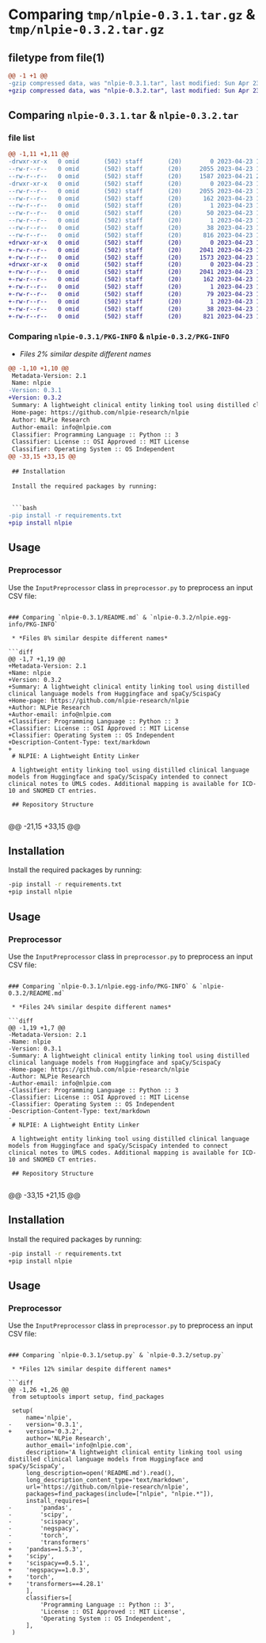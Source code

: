 # Comparing `tmp/nlpie-0.3.1.tar.gz` & `tmp/nlpie-0.3.2.tar.gz`

## filetype from file(1)

```diff
@@ -1 +1 @@
-gzip compressed data, was "nlpie-0.3.1.tar", last modified: Sun Apr 23 19:10:32 2023, max compression
+gzip compressed data, was "nlpie-0.3.2.tar", last modified: Sun Apr 23 19:30:02 2023, max compression
```

## Comparing `nlpie-0.3.1.tar` & `nlpie-0.3.2.tar`

### file list

```diff
@@ -1,11 +1,11 @@
-drwxr-xr-x   0 omid       (502) staff       (20)        0 2023-04-23 19:10:32.365249 nlpie-0.3.1/
--rw-r--r--   0 omid       (502) staff       (20)     2055 2023-04-23 19:10:32.364297 nlpie-0.3.1/PKG-INFO
--rw-r--r--   0 omid       (502) staff       (20)     1587 2023-04-21 21:19:38.000000 nlpie-0.3.1/README.md
-drwxr-xr-x   0 omid       (502) staff       (20)        0 2023-04-23 19:10:32.362683 nlpie-0.3.1/nlpie.egg-info/
--rw-r--r--   0 omid       (502) staff       (20)     2055 2023-04-23 19:10:31.000000 nlpie-0.3.1/nlpie.egg-info/PKG-INFO
--rw-r--r--   0 omid       (502) staff       (20)      162 2023-04-23 19:10:32.000000 nlpie-0.3.1/nlpie.egg-info/SOURCES.txt
--rw-r--r--   0 omid       (502) staff       (20)        1 2023-04-23 19:10:31.000000 nlpie-0.3.1/nlpie.egg-info/dependency_links.txt
--rw-r--r--   0 omid       (502) staff       (20)       50 2023-04-23 19:10:31.000000 nlpie-0.3.1/nlpie.egg-info/requires.txt
--rw-r--r--   0 omid       (502) staff       (20)        1 2023-04-23 19:10:31.000000 nlpie-0.3.1/nlpie.egg-info/top_level.txt
--rw-r--r--   0 omid       (502) staff       (20)       38 2023-04-23 19:10:32.365350 nlpie-0.3.1/setup.cfg
--rw-r--r--   0 omid       (502) staff       (20)      816 2023-04-23 19:10:27.000000 nlpie-0.3.1/setup.py
+drwxr-xr-x   0 omid       (502) staff       (20)        0 2023-04-23 19:30:02.544170 nlpie-0.3.2/
+-rw-r--r--   0 omid       (502) staff       (20)     2041 2023-04-23 19:30:02.542946 nlpie-0.3.2/PKG-INFO
+-rw-r--r--   0 omid       (502) staff       (20)     1573 2023-04-23 19:22:32.000000 nlpie-0.3.2/README.md
+drwxr-xr-x   0 omid       (502) staff       (20)        0 2023-04-23 19:30:02.541253 nlpie-0.3.2/nlpie.egg-info/
+-rw-r--r--   0 omid       (502) staff       (20)     2041 2023-04-23 19:30:02.000000 nlpie-0.3.2/nlpie.egg-info/PKG-INFO
+-rw-r--r--   0 omid       (502) staff       (20)      162 2023-04-23 19:30:02.000000 nlpie-0.3.2/nlpie.egg-info/SOURCES.txt
+-rw-r--r--   0 omid       (502) staff       (20)        1 2023-04-23 19:30:02.000000 nlpie-0.3.2/nlpie.egg-info/dependency_links.txt
+-rw-r--r--   0 omid       (502) staff       (20)       79 2023-04-23 19:30:02.000000 nlpie-0.3.2/nlpie.egg-info/requires.txt
+-rw-r--r--   0 omid       (502) staff       (20)        1 2023-04-23 19:30:02.000000 nlpie-0.3.2/nlpie.egg-info/top_level.txt
+-rw-r--r--   0 omid       (502) staff       (20)       38 2023-04-23 19:30:02.544426 nlpie-0.3.2/setup.cfg
+-rw-r--r--   0 omid       (502) staff       (20)      821 2023-04-23 19:20:07.000000 nlpie-0.3.2/setup.py
```

### Comparing `nlpie-0.3.1/PKG-INFO` & `nlpie-0.3.2/PKG-INFO`

 * *Files 2% similar despite different names*

```diff
@@ -1,10 +1,10 @@
 Metadata-Version: 2.1
 Name: nlpie
-Version: 0.3.1
+Version: 0.3.2
 Summary: A lightweight clinical entity linking tool using distilled clinical language models from Huggingface and spaCy/ScispaCy
 Home-page: https://github.com/nlpie-research/nlpie
 Author: NLPie Research
 Author-email: info@nlpie.com
 Classifier: Programming Language :: Python :: 3
 Classifier: License :: OSI Approved :: MIT License
 Classifier: Operating System :: OS Independent
@@ -33,15 +33,15 @@
 
 ## Installation
 
 Install the required packages by running:
 
  
 ```bash
-pip install -r requirements.txt
+pip install nlpie
 ```
 
 ## Usage
 ### Preprocessor
 
 Use the `InputPreprocessor` class in `preprocessor.py` to preprocess an input CSV file:
```

### Comparing `nlpie-0.3.1/README.md` & `nlpie-0.3.2/nlpie.egg-info/PKG-INFO`

 * *Files 8% similar despite different names*

```diff
@@ -1,7 +1,19 @@
+Metadata-Version: 2.1
+Name: nlpie
+Version: 0.3.2
+Summary: A lightweight clinical entity linking tool using distilled clinical language models from Huggingface and spaCy/ScispaCy
+Home-page: https://github.com/nlpie-research/nlpie
+Author: NLPie Research
+Author-email: info@nlpie.com
+Classifier: Programming Language :: Python :: 3
+Classifier: License :: OSI Approved :: MIT License
+Classifier: Operating System :: OS Independent
+Description-Content-Type: text/markdown
+
 # NLPIE: A Lightweight Entity Linker
 
 A lightweight entity linking tool using distilled clinical language models from Huggingface and spaCy/ScispaCy intended to connect clinical notes to UMLS codes. Additional mapping is available for ICD-10 and SNOMED CT entries. 
 
 ## Repository Structure
 
 ```
@@ -21,15 +33,15 @@
 
 ## Installation
 
 Install the required packages by running:
 
  
 ```bash
-pip install -r requirements.txt
+pip install nlpie
 ```
 
 ## Usage
 ### Preprocessor
 
 Use the `InputPreprocessor` class in `preprocessor.py` to preprocess an input CSV file:
```

### Comparing `nlpie-0.3.1/nlpie.egg-info/PKG-INFO` & `nlpie-0.3.2/README.md`

 * *Files 24% similar despite different names*

```diff
@@ -1,19 +1,7 @@
-Metadata-Version: 2.1
-Name: nlpie
-Version: 0.3.1
-Summary: A lightweight clinical entity linking tool using distilled clinical language models from Huggingface and spaCy/ScispaCy
-Home-page: https://github.com/nlpie-research/nlpie
-Author: NLPie Research
-Author-email: info@nlpie.com
-Classifier: Programming Language :: Python :: 3
-Classifier: License :: OSI Approved :: MIT License
-Classifier: Operating System :: OS Independent
-Description-Content-Type: text/markdown
-
 # NLPIE: A Lightweight Entity Linker
 
 A lightweight entity linking tool using distilled clinical language models from Huggingface and spaCy/ScispaCy intended to connect clinical notes to UMLS codes. Additional mapping is available for ICD-10 and SNOMED CT entries. 
 
 ## Repository Structure
 
 ```
@@ -33,15 +21,15 @@
 
 ## Installation
 
 Install the required packages by running:
 
  
 ```bash
-pip install -r requirements.txt
+pip install nlpie
 ```
 
 ## Usage
 ### Preprocessor
 
 Use the `InputPreprocessor` class in `preprocessor.py` to preprocess an input CSV file:
```

### Comparing `nlpie-0.3.1/setup.py` & `nlpie-0.3.2/setup.py`

 * *Files 12% similar despite different names*

```diff
@@ -1,26 +1,26 @@
 from setuptools import setup, find_packages
 
 setup(
     name='nlpie',
-    version='0.3.1',
+    version='0.3.2',
     author='NLPie Research',
     author_email='info@nlpie.com',
     description='A lightweight clinical entity linking tool using distilled clinical language models from Huggingface and spaCy/ScispaCy',
     long_description=open('README.md').read(),
     long_description_content_type='text/markdown',
     url='https://github.com/nlpie-research/nlpie',
     packages=find_packages(include=["nlpie", "nlpie.*"]),
     install_requires=[
-        'pandas',
-        'scipy',
-        'scispacy',
-        'negspacy',
-        'torch',
-        'transformers'
+    'pandas==1.5.3',
+    'scipy',
+    'scispacy==0.5.1',
+    'negspacy==1.0.3',
+    'torch',
+    'transformers==4.28.1'
     ],
     classifiers=[
         'Programming Language :: Python :: 3',
         'License :: OSI Approved :: MIT License',
         'Operating System :: OS Independent',
     ],
 )
```

